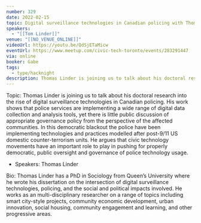 ```yaml
---
number: 329
date: 2022-02-15
topic: Digital surveillance technologies in Canadian policing with Thomas Linder
speakers:
  - "[[Tom Linder]]"
venue: "[[NO_VENUE_ONLINE]]"
videoUrl: https://youtu.be/QdSjETaMicw
eventUrl: https://www.meetup.com/civic-tech-toronto/events/283291447
via: online
booker: Gabe
tags:
  - type/hacknight
description: Thomas Linder is joining us to talk about his doctoral research into the rise of digital surveillance technologies in Canadian policing. His work shows that police services are implementing a wide range of digital data collection and analysis tools, yet there is little public discussion of appropriate governance policy from the perspective of the affected communities. In this democratic blackout the police have been implementing technologies and practices modelled after post-9/11 US domestic counter-terrorism units. He argues that civic technology movements have an important role to play in pushing for properly democratic, public oversight and governance of police technology usage.
---
```


Topic:
Thomas Linder is joining us to talk about his doctoral research into the rise of digital surveillance technologies in Canadian policing. His work shows that police services are implementing a wide range of digital data collection and analysis tools, yet there is little public discussion of appropriate governance policy from the perspective of the affected communities. In this democratic blackout the police have been implementing technologies and practices modelled after post-9/11 US domestic counter-terrorism units. He argues that civic technology movements have an important role to play in pushing for properly democratic, public oversight and governance of police technology usage.

+ Speakers:
Thomas Linder

Bio: Thomas Linder has a PhD in Sociology from Queen’s University where he wrote his dissertation on the intersection of digital surveillance technologies, policing, and the social and political impacts involved. He works as an multi-disciplinary researcher on a range of topics including smart city-style projects, community economic development, urban innovation, social housing, community engagement and learning, and other progressive areas.

